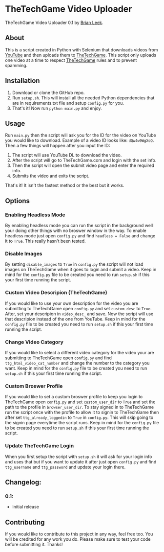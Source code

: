 # TheTechGame Video Uploader
TheTechGame Video Uploader 0.1 by [Brian Leek](https://brianleek.me/).

## About 
This is a script created in Python with Selenium that downloads videos from [YouTube](https://youtube.com/) and then uploads them to [TheTechGame](https://thetechgame.com). This script only uploads one video at a time to respect [TheTechGame](https://thetechgame.com) rules and to prevent spamming.

## Installation
1. Download or clone the GitHub repo.
2. Run `setup.sh`. This will install all the needed Python dependencies that are in requirements.txt file and setup `config.py` for you.
3. That's it! Now run `python main.py` and enjoy.

## Usage

Run `main.py` then the script will ask you for the ID for the video on YouTube you would like to download. Example of a video ID looks like: `dQw4w9WgXcQ`. Then a few things will happen after you input the ID:

1. The script will use YouTube DL to download the video.
2. After the script will go to TheTechGame.com and login with the set info.
3. Then the script will open the submit video page and enter the required info.
4. Submits the video and exits the script.

That's it! It isn't the fastest method or the best but it works.

## Options

### Enabling Headless Mode
By enabling headless mode you can run the script in the background well your doing other things with no broswer window in the way. To enable headless mode just open `config.py` and find `headless = False` and change it to `True`. This really hasn't been tested.

### Disable Images
By setting `disable_images` to `True` in `config.py` the script will not load images on TheTechGame when it goes to login and submit a video. Keep in mind for the `config.py` file to be created you need to run `setup.sh` if this your first time running the script.

### Custom Video Descripion (TheTechGame)
If you would like to use your own description for the video you are submitting to TheTechGame open `config.py` and set `custom_desc` to `True`. After, set your descripion in `video_desc_` and save. Now the script will use that descripion instead of the one from YouTube. Keep in mind for the `config.py` file to be created you need to run `setup.sh` if this your first time running the script.

### Change Video Category
If you would like to select a different video category for the video your are submitting to TheTechGame open `config.py` and find `ttg_html_video_cat_number` and change the number to the category you want. Keep in mind for the `config.py` file to be created you need to run `setup.sh` if this your first time running the script.

### Custom Broswer Profile
If you would like to set a custom broswer profile to keep you login to TheTechGame open `config.py` and set `custom_user_dir` to `True` and set the path to the profile in `browser_user_dir`. To stay signed in to TheTechGame run the script once with the profile to allow it to signin to TheTechGame then after set `ttg_already_loggedin` to `True` in `config.py`. This will skip going to the signin page everytime the script runs. Keep in mind for the `config.py` file to be created you need to run `setup.sh` if this your first time running the script.

### Update TheTechGame Login
When you first setup the script with `setup.sh` it will ask for your login info and uses that but if you want to update it after just open `config.py` and find `ttg_username` and `ttg_password` and update your login there. 

## Changelog:
### 0.1:
 - Initial release

## Contributing
If you would like to contribute to this project in any way, feel free too. You will be credited for any work you do. Please make sure to test your code before submitting it. Thanks!
